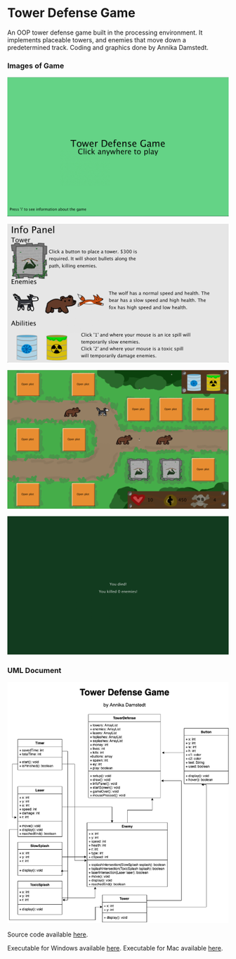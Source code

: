 # Tower Defense Game
An OOP tower defense game built in the processing environment. It implements placeable towers, and enemies that move down a predetermined track. Coding and graphics done by Annika Damstedt.

### Images of Game
![Start Screen](https://github.com/acdamstedt/FinalProject/blob/gh-pages/images/StartScreen.png?raw=true)

![Info Panel](https://github.com/acdamstedt/FinalProject/blob/gh-pages/images/InfoPanel.png?raw=true)

![Game Screen](https://github.com/acdamstedt/FinalProject/blob/gh-pages/images/GameScreen.png?raw=true)

![Game Over](https://github.com/acdamstedt/FinalProject/blob/gh-pages/images/GameOver.png?raw=true)

### UML Document
![Image of UML doc](https://github.com/acdamstedt/FinalProject/blob/gh-pages/images/TowerDefenseUML%20(1).png?raw=true)

Source code available [here](https://github.com/acdamstedt/FinalProject/tree/gh-pages/src/TowerDefenseGame).

Executable for Windows available [here](https://github.com/acdamstedt/FinalProject/blob/gh-pages/src/TowerDefenseGame/application.windows64.zip). Executable for Mac available [here](https://github.com/acdamstedt/FinalProject/blob/gh-pages/src/TowerDefenseGame/application.macosx.zip).
